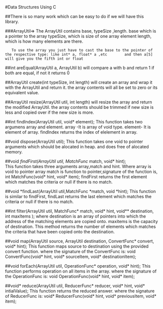 #Data Structures Using C 

##There is so many work which can be easy to do if we will have this library.

###ArrayUtil=>
       The ArrayUtil contains base, typeSize ,length.
       base which is a pointer to the array
       typeSize,  which is size of one array element
       length, which is how many elements are there.

       To use the array you just have to cast the base to the pointer of the respective type: like int* a, float* a ,etc        and then a[5] will give you the fifth int or float

##int areEqual(ArrayUtil a, ArrayUtil b)
        will compare a with b and return 1 if both are equal, if not it returns 0 

##ArrayUtil create(int typeSize, int length) 
        will create an array and wrap it with the ArrayUtil and return it.
        the array contents will all be set to zero or its equivalent value.

##ArrayUtil resize(ArrayUtil util, int length) 
        will resize the array and return the modified ArrayUtil. 
        the array contents should be trimmed if new size is less and copied over if the new size is more.

##int findIndex(ArrayUtil util, void* element);
       This function takes two argumens array and element.
       array -It is array of void type.
       element- It is element of array.
       findIndex returns the index of elelement in array.

##void dispose(ArrayUtil util);
       This function takes one void to pointer arguments which should be alocated in heap.
       and does free of alocated memory.

##void *findFirst(ArrayUtil util, MatchFunc* match, void* hint);   
       This function takes three arguments array,match and hint.
       Where array is void to pointer array
       match is function to pointer,signature of the function is,
       int MatchFunc(void* hint, void* item);
       findFirst returns the first element which matches the criteria or null if there is no match.

##void *findLast(ArrayUtil util,MatchFunc *match, void *hint);
       This function is similar to findFirst,
       findLast returns the last element which matches the criteria or null if there is no match.

##int filter(ArrayUtil util, MatchFunc* match, void* hint, void** destination, int maxItems );
       where destination is an array of pointers into which the address of the matching elements are copied onto. maxitems        is the capacity of destination.
       This method returns the number of elements which matches the criteria that have been copied onto the destination.

##void map(ArrayUtil source, ArrayUtil destination, ConvertFunc* convert, void* hint);
       This function maps source to destination using the provided convert function.
       where the signature of the ConvertFunc is:
       void ConvertFunc(void* hint, void* sourceItem, void* destinationItem);       
       
##void forEach(ArrayUtil util, OperationFunc* operation, void* hint);
       This function performs operation on all items in the array.
       where the signature of the OperationFunc is:
       void OperationFunc(void* hint, void* item);       

##void* reduce(ArrayUtil util, ReducerFunc* reducer, void* hint, void* intialValue);
       This function returns the reduced answer.
       where the signature of ReducerFunc is:
       void* ReducerFunc(void* hint, void* previousItem, void* item);
